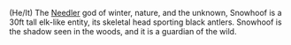 (He/It) The [Needler](Needlepit) god of winter, nature, and the unknown, Snowhoof is a 30ft tall elk-like entity, its skeletal head sporting black antlers. Snowhoof is the shadow seen in the woods, and it is a guardian of the wild.